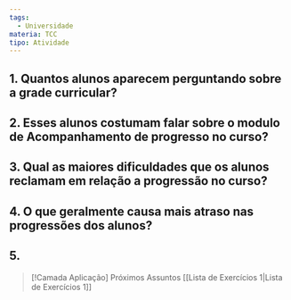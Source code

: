 ```yaml
---
tags:
  - Universidade
materia: TCC
tipo: Atividade
---
```

## 1. Quantos alunos aparecem perguntando sobre a  grade curricular?
## 2. Esses alunos costumam falar sobre o modulo de Acompanhamento de progresso no curso?
## 3. Qual as maiores dificuldades que os alunos reclamam em relação a progressão no curso?
## 4. O que geralmente causa mais atraso nas progressões dos alunos?
## 5. 
> [!Camada Aplicação] Próximos Assuntos 
> [[Lista de Exercı́cios 1|Lista de Exercı́cios 1]]